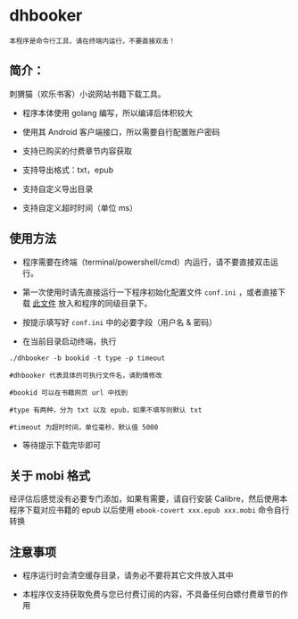 # dhbooker

`本程序是命令行工具，请在终端内运行，不要直接双击！`

## 简介：

刺猬猫（欢乐书客）小说网站书籍下载工具。

- 程序本体使用 golang 编写，所以编译后体积较大

- 使用其 Android 客户端接口，所以需要自行配置账户密码

- 支持已购买的付费章节内容获取

- 支持导出格式：txt，epub

- 支持自定义导出目录

- 支持自定义超时时间（单位 ms）

## 使用方法

- 程序需要在终端（terminal/powershell/cmd）内运行，请不要直接双击运行。

- 第一次使用时请先直接运行一下程序初始化配置文件 `conf.ini` ，或者直接下载 [此文件]("https://raw.githubusercontent.com/zsakvo/dhbooker/master/conf.example.ini") 放入和程序的同级目录下。

- 按提示填写好 `conf.ini` 中的必要字段（用户名 & 密码）

- 在当前目录启动终端，执行

```
./dhbooker -b bookid -t type -p timeout

#dhbooker 代表具体的可执行文件名，请酌情修改

#bookid 可以在书籍网页 url 中找到

#type 有两种，分为 txt 以及 epub，如果不填写则默认 txt

#timeout 为超时时间，单位毫秒，默认值 5000
```

- 等待提示下载完毕即可

## 关于 mobi 格式

经评估后感觉没有必要专门添加，如果有需要，请自行安装 Calibre，然后使用本程序下载对应书籍的 epub 以后使用 `ebook-covert xxx.epub xxx.mobi` 命令自行转换

## 注意事项

- 程序运行时会清空缓存目录，请务必不要将其它文件放入其中

- 本程序仅支持获取免费与您已付费订阅的内容，不具备任何白嫖付费章节的作用
